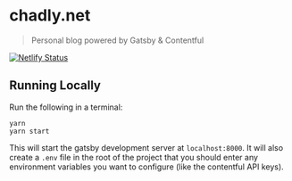 # chadly.net

> Personal blog powered by Gatsby & Contentful

[![Netlify Status](https://api.netlify.com/api/v1/badges/6b368d5f-025a-45b8-bd2e-2d740a00e1e3/deploy-status)](https://app.netlify.com/sites/chadlynet/deploys)

## Running Locally

Run the following in a terminal:

```
yarn
yarn start
```

This will start the gatsby development server at `localhost:8000`. It will also create a `.env` file in the root of the project that you should enter any environment variables you want to configure (like the contentful API keys).